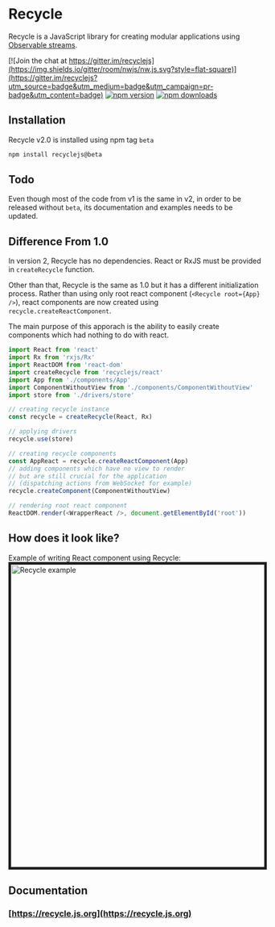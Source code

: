 # Recycle

Recycle is a JavaScript library for creating modular applications using [Observable streams](http://reactivex.io/).

[![Join the chat at https://gitter.im/recyclejs](https://img.shields.io/gitter/room/nwjs/nw.js.svg?style=flat-square)](https://gitter.im/recyclejs?utm_source=badge&utm_medium=badge&utm_campaign=pr-badge&utm_content=badge)
[![npm version](https://img.shields.io/npm/v/recyclejs.svg?style=flat-square)](https://www.npmjs.com/package/recyclejs)
[![npm downloads](https://img.shields.io/npm/dm/recyclejs.svg?style=flat-square)](https://www.npmjs.com/package/recyclejs)

## Installation
Recycle v2.0 is installed using npm tag `beta`

```bash
npm install recyclejs@beta
```

## Todo
Even though most of the code from v1 is the same in v2,
in order to be released without `beta`, its documentation and examples needs to be updated.

## Difference From 1.0
In version 2, Recycle has no dependencies.
React or RxJS must be provided in `createRecycle` function.

Other than that, Recycle is the same as 1.0 but it has a different initialization process.
Rather than using only root react component (`<Recycle root={App} />`),
react components are now created using `recycle.createReactComponent`.

The main purpose of this apporach is the ability to easily create components which had
nothing to do with react.

```javascript
import React from 'react'
import Rx from 'rxjs/Rx'
import ReactDOM from 'react-dom'
import createRecycle from 'recyclejs/react'
import App from './components/App'
import ComponentWithoutView from './components/ComponentWithoutView'
import store from './drivers/store'

// creating recycle instance
const recycle = createRecycle(React, Rx)

// applying drivers
recycle.use(store)

// creating recycle components
const AppReact = recycle.createReactComponent(App)
// adding components which have no view to render
// but are still crucial for the application
// (dispatching actions from WebSocket for example)
recycle.createComponent(ComponentWithoutView)

// rendering root react component
ReactDOM.render(<WrapperReact />, document.getElementById('root'))
```

## How does it look like?
Example of writing React component using Recycle:
<img src="https://cloud.githubusercontent.com/assets/1868852/22227336/192d20fe-e1cb-11e6-8c20-27218a6bc5e2.gif" style="border: 5px solid #1e1e1e" alt="Recycle example" width="600" />

## Documentation

### [https://recycle.js.org](https://recycle.js.org)